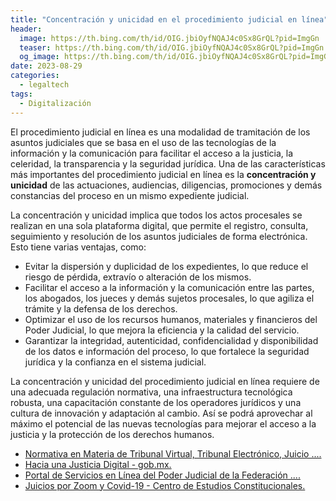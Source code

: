 ```yaml
---
title: "Concentración y unicidad en el procedimiento judicial en línea"
header:
  image: https://th.bing.com/th/id/OIG.jbiOyfNQAJ4c0Sx8GrQL?pid=ImgGn
  teaser: https://th.bing.com/th/id/OIG.jbiOyfNQAJ4c0Sx8GrQL?pid=ImgGn
  og_image: https://th.bing.com/th/id/OIG.jbiOyfNQAJ4c0Sx8GrQL?pid=ImgGn
date: 2023-08-29
categories:
  - legaltech
tags:
  - Digitalización
---
```


El procedimiento judicial en línea es una modalidad de tramitación de los asuntos judiciales que se basa en el uso de las tecnologías de la información y la comunicación para facilitar el acceso a la justicia, la celeridad, la transparencia y la seguridad jurídica. Una de las características más importantes del procedimiento judicial en línea es la **concentración y unicidad** de las actuaciones, audiencias, diligencias, promociones y demás constancias del proceso en un mismo expediente judicial.

La concentración y unicidad implica que todos los actos procesales se realizan en una sola plataforma digital, que permite el registro, consulta, seguimiento y resolución de los asuntos judiciales de forma electrónica. Esto tiene varias ventajas, como:

- Evitar la dispersión y duplicidad de los expedientes, lo que reduce el riesgo de pérdida, extravío o alteración de los mismos.
- Facilitar el acceso a la información y la comunicación entre las partes, los abogados, los jueces y demás sujetos procesales, lo que agiliza el trámite y la defensa de los derechos.
- Optimizar el uso de los recursos humanos, materiales y financieros del Poder Judicial, lo que mejora la eficiencia y la calidad del servicio.
- Garantizar la integridad, autenticidad, confidencialidad y disponibilidad de los datos e información del proceso, lo que fortalece la seguridad jurídica y la confianza en el sistema judicial.

La concentración y unicidad del procedimiento judicial en línea requiere de una adecuada regulación normativa, una infraestructura tecnológica robusta, una capacitación constante de los operadores jurídicos y una cultura de innovación y adaptación al cambio. Así se podrá aprovechar al máximo el potencial de las nuevas tecnologías para mejorar el acceso a la justicia y la protección de los derechos humanos.

- [Normativa en Materia de Tribunal Virtual, Tribunal Electrónico, Juicio .... ](https://www.scjn.gob.mx/normativa/electronico)
- [Hacia una Justicia Digital - gob.mx. ](https://www.gob.mx/cms/uploads/attachment/file/487196/Hacia_una_Justicia_Digital_portal.pdf)
- [Portal de Servicios en Línea del Poder Judicial de la Federación .... ](https://www.serviciosenlinea.pjf.gob.mx/juicioenlinea/)
- [Juicios por Zoom y Covid-19 - Centro de Estudios Constitucionales. ](https://www.sitios.scjn.gob.mx/cec/blog-cec/juicios-por-zoom-y-covid-19)